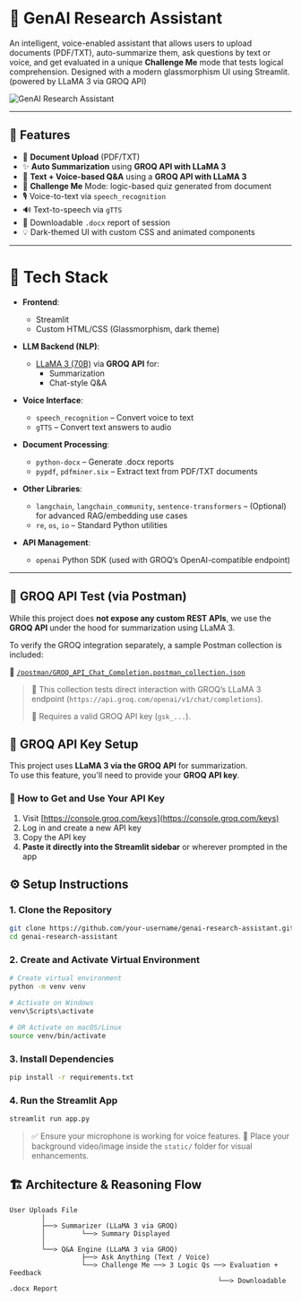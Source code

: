 
# 🧠 GenAI Research Assistant

An intelligent, voice-enabled assistant that allows users to upload documents (PDF/TXT), auto-summarize them, ask questions by text or voice, and get evaluated in a unique **Challenge Me** mode that tests logical comprehension. Designed with a modern glassmorphism UI using Streamlit.(powered by LLaMA 3 via GROQ API)

![GenAI Research Assistant](https://cdn.prod.website-files.com/679038f47d3aba15a7876e30/682dfc3c5bce1e1a682f066b_How%20to%20Train%20GenAI%20to%20Work%20as%20Your%20Personal%20Research%20Assistant.jpg)

---

## 🚀 Features

- 📄 **Document Upload** (PDF/TXT)
- ✨ **Auto Summarization** using **GROQ API with LLaMA 3**
- 💬 **Text + Voice-based Q&A** using a **GROQ API with LLaMA 3**
- 🧠 **Challenge Me** Mode: logic-based quiz generated from document
- 🎙️ Voice-to-text via `speech_recognition`
- 🔊 Text-to-speech via `gTTS`
- 📄 Downloadable `.docx` report of session
- 💡 Dark-themed UI with custom CSS and animated components

---

# 🧰 Tech Stack

- **Frontend**: 
  - Streamlit
  - Custom HTML/CSS (Glassmorphism, dark theme)

- **LLM Backend (NLP)**:
  - [LLaMA 3 (70B)](https://groq.com/) via **GROQ API** for:
    - Summarization
    - Chat-style Q&A

- **Voice Interface**:
  - `speech_recognition` – Convert voice to text
  - `gTTS` – Convert text answers to audio

- **Document Processing**:
  - `python-docx` – Generate .docx reports
  - `pypdf`, `pdfminer.six` – Extract text from PDF/TXT documents

- **Other Libraries**:
  - `langchain`, `langchain_community`, `sentence-transformers` – (Optional) for advanced RAG/embedding use cases
  - `re`, `os`, `io` – Standard Python utilities

- **API Management**:
  - `openai` Python SDK (used with GROQ’s OpenAI-compatible endpoint)

---
## 🔧 GROQ API Test (via Postman)

While this project does **not expose any custom REST APIs**, we use the **GROQ API** under the hood for summarization using LLaMA 3.

To verify the GROQ integration separately, a sample Postman collection is included:

📄 [`/postman/GROQ_API_Chat_Completion.postman_collection.json`](./postman/GROQ_API_Chat_Completion.postman_collection.json)

> 🧪 This collection tests direct interaction with GROQ’s LLaMA 3 endpoint (`https://api.groq.com/openai/v1/chat/completions`).
>
> 🔐 Requires a valid GROQ API key (`gsk_...`).



## 🔑 GROQ API Key Setup

This project uses **LLaMA 3 via the GROQ API** for summarization.  
To use this feature, you'll need to provide your **GROQ API key**.

### 🔧 How to Get and Use Your API Key

1. Visit [https://console.groq.com/keys](https://console.groq.com/keys)
2. Log in and create a new API key
3. Copy the API key
4. **Paste it directly into the Streamlit sidebar** or wherever prompted in the app


## ⚙️ Setup Instructions

### 1. Clone the Repository

```bash
git clone https://github.com/your-username/genai-research-assistant.git
cd genai-research-assistant
```

### 2. Create and Activate Virtual Environment

```bash
# Create virtual environment
python -m venv venv

# Activate on Windows
venv\Scripts\activate

# OR Activate on macOS/Linux
source venv/bin/activate
```

### 3. Install Dependencies

```bash
pip install -r requirements.txt
```

### 4. Run the Streamlit App

```bash
streamlit run app.py
```

> ✅ Ensure your microphone is working for voice features.
> 📄 Place your background video/image inside the `static/` folder for visual enhancements.

## 🏗️ Architecture & Reasoning Flow

```text
User Uploads File 
        │
        ├──> Summarizer (LLaMA 3 via GROQ)
        │         └──> Summary Displayed
        │
        └──> Q&A Engine (LLaMA 3 via GROQ)
                  ├──> Ask Anything (Text / Voice)
                  └──> Challenge Me ──> 3 Logic Qs ──> Evaluation + Feedback
                                                    └──> Downloadable .docx Report



